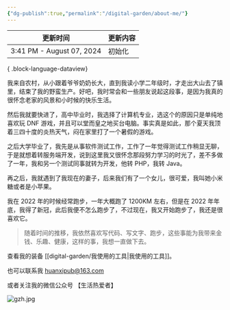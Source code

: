 ```yaml
---
{"dg-publish":true,"permalink":"/digital-garden/about-me/"}
---
```



| 更新时间                      | 更新内容 |
| ------------------------- | ---- |
| 3:41 PM - August 07, 2024 | 初始化  |

{ .block-language-dataview}

我来自农村，从小跟着爷爷奶奶长大，直到我读小学二年级时，才走出大山去了镇里，结束了我的野蛮生产。好吧，我时常会和一些朋友说起这段事，是因为我真的很怀念老家的风景和小时候的快乐生活。

然后我就要快进了，高中毕业时，我选择了计算机专业，选这个的原因只是单纯地喜欢玩 DNF 游戏，并且可以堂而皇之地买台电脑。事实真是如此，那个夏天我顶着三四十度的炎热天气，闷在家里打了一个暑假的游戏。

之后大学毕业了，我先是从事软件测试工作，工作了一年觉得测试工作稍显无聊，于是就想着转服务端开发，说到这里我又很怀念那段努力学习的时光了，差不多做了一年，我和另一个测试同事就转为开发，他转 PHP，我转 Java。

再之后，我就遇到了我现在的妻子，后来我们有了一个女儿，很可爱，我叫她小米糖或者是小苹果。

我在 2022 年的时候经常跑步，一年大概跑了 1200KM 左右，但是在 2022 年年底，我得了新冠，此后我便不怎么跑步了，不过现在，我又开始跑步了，我还是很喜欢它。

> 随着时间的推移，我依然喜欢写代码、写文字、跑步，这些事能为我带来金钱、乐趣、健康，这样的事，我想一直做下去。

查看我的装备 [[digital-garden/我使用的工具\|我使用的工具]]。

也可以联系我 huanxipub@163.com

或者关注我的微信公众号 【生活热爱者】

![gzh.jpg](/img/user/Attachments/gzh.jpg)